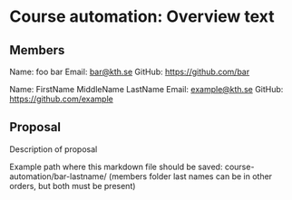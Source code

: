 # Course automation: Overview text

## Members

Name: foo bar
Email: bar@kth.se
GitHub: https://github.com/bar

Name: FirstName MiddleName LastName
Email: example@kth.se
GitHub: https://github.com/example

## Proposal
Description of proposal

Example path where this markdown file should be saved: course-automation/bar-lastname/ (members folder last names can be in other orders, but both must be present)
